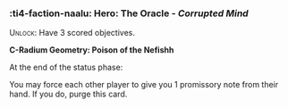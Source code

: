 ### :ti4-faction-naalu: **Hero**: The Oracle - _Corrupted Mind_

<span style="font-variant:small-caps;">Unlock</span>: Have 3 scored objectives.

**C-Radium Geometry: Poison of the Nefishh**

At the end of the status phase:

You may force each other player to give you 1 promissory note from their hand. If you do, purge this card.
